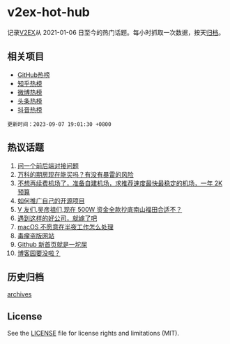 # v2ex-hot-hub

 记录[V2EX](https://www.v2ex.com/)从 2021-01-06 日至今的热门话题。每小时抓取一次数据，按天[归档](archives)。
 
 ## 相关项目

- [GitHub热榜](https://github.com/it985/github-hot-hub)
- [知乎热榜](https://github.com/it985/zhihu-hot-hub)
- [微博热榜](https://github.com/it985/weibo-hot-hub)
- [头条热榜](https://github.com/it985/toutiao-hot-hub)
- [抖音热榜](https://github.com/it985/douyin-hot-hub)


 `更新时间：2023-09-07 19:01:30 +0800`

## 热议话题

1. [问一个前后端对接问题](https://www.v2ex.com/t/971685)
1. [万科的期房现在能买吗？有没有暴雷的风险](https://www.v2ex.com/t/971586)
1. [不想再续费机场了，准备自建机场，求推荐速度最快最稳定的机场，一年 2K 预算](https://www.v2ex.com/t/971514)
1. [如何推广自己的开源项目](https://www.v2ex.com/t/971509)
1. [V 友们,吴彦祖们,现在 500W 资金全款抄底南山福田合适不？](https://www.v2ex.com/t/971647)
1. [遇到这样的好公司，就嫁了吧](https://www.v2ex.com/t/971630)
1. [macOS 不愿意在半夜工作怎么处理](https://www.v2ex.com/t/971642)
1. [毒瘤盗版网站](https://www.v2ex.com/t/971583)
1. [Github 新首页就是一坨屎](https://www.v2ex.com/t/971693)
1. [博客园要没啦？](https://www.v2ex.com/t/971719)

## 历史归档

[archives](archives)

## License

See the [LICENSE](LICENSE) file for license rights and limitations (MIT).
